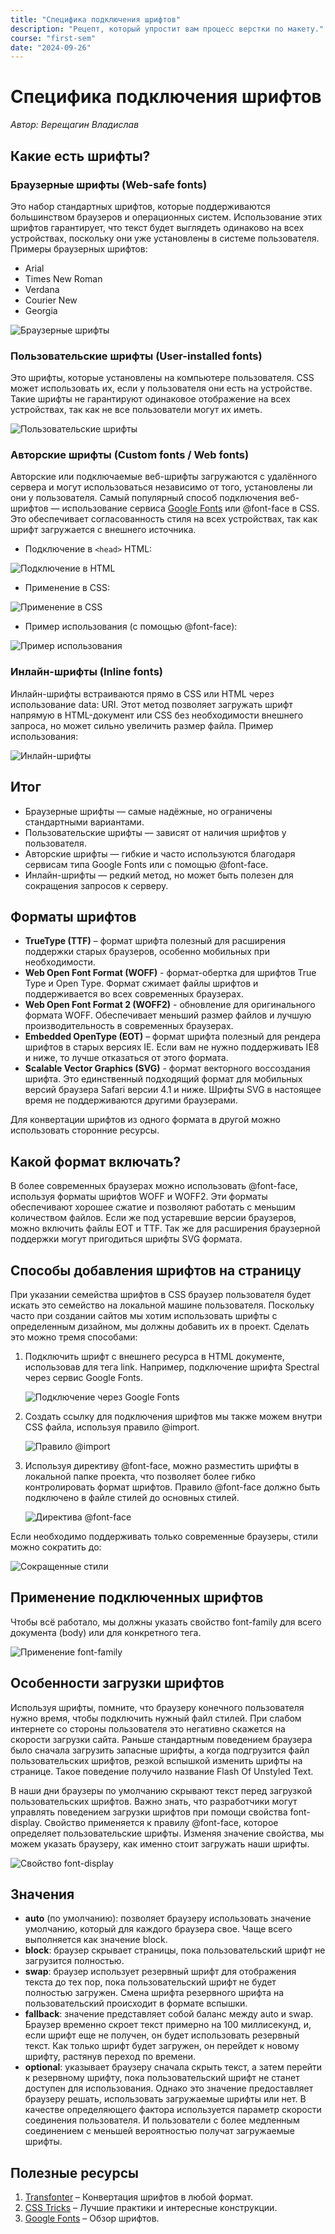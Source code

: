 ```yaml
---
title: "Специфика подключения шрифтов"
description: "Рецепт, который упростит вам процесс верстки по макету."
course: "first-sem"
date: "2024-09-26"
---
```


# Специфика подключения шрифтов

_Автор: Верещагин Владислав_

## Какие есть шрифты?

### Браузерные шрифты (Web-safe fonts)

Это набор стандартных шрифтов, которые поддерживаются большинством браузеров и операционных систем. Использование этих шрифтов гарантирует, что текст будет выглядеть одинаково на всех устройствах, поскольку они уже установлены в системе пользователя. Примеры браузерных шрифтов:

- Arial
- Times New Roman
- Verdana
- Courier New
- Georgia

![Браузерные шрифты](/web-course-site/fonts/image1.png)

### Пользовательские шрифты (User-installed fonts)

Это шрифты, которые установлены на компьютере пользователя. CSS может использовать их, если у пользователя они есть на устройстве. Такие шрифты не гарантируют одинаковое отображение на всех устройствах, так как не все пользователи могут их иметь.

![Пользовательские шрифты](/web-course-site/fonts/image2.png)

### Авторские шрифты (Custom fonts / Web fonts)

Авторские или подключаемые веб-шрифты загружаются с удалённого сервера и могут использоваться независимо от того, установлены ли они у пользователя. Самый популярный способ подключения веб-шрифтов — использование сервиса [Google Fonts](https://fonts.google.com) или @font-face в CSS. Это обеспечивает согласованность стиля на всех устройствах, так как шрифт загружается с внешнего источника.

- Подключение в `<head>` HTML:

![Подключение в HTML](/web-course-site/fonts/image3.png)

- Применение в CSS:

![Применение в CSS](/web-course-site/fonts/image4.png)

- Пример использования (с помощью @font-face):

![Пример использования](/web-course-site/fonts/image5.png)

### Инлайн-шрифты (Inline fonts)

Инлайн-шрифты встраиваются прямо в CSS или HTML через использование data: URI. Этот метод позволяет загружать шрифт напрямую в HTML-документ или CSS без необходимости внешнего запроса, но может сильно увеличить размер файла.
Пример использования:

![Инлайн-шрифты](/web-course-site/fonts/image6.png)

## Итог

- Браузерные шрифты — самые надёжные, но ограничены стандартными вариантами.
- Пользовательские шрифты — зависят от наличия шрифтов у пользователя.
- Авторские шрифты — гибкие и часто используются благодаря сервисам типа Google Fonts или с помощью @font-face.
- Инлайн-шрифты — редкий метод, но может быть полезен для сокращения запросов к серверу.

## Форматы шрифтов

- **TrueType (TTF)** – формат шрифта полезный для расширения поддержки старых браузеров, особенно мобильных при необходимости.
- **Web Open Font Format (WOFF)** - формат-обертка для шрифтов True Type и Open Type. Формат сжимает файлы шрифтов и поддерживается во всех современных браузерах.
- **Web Open Font Format 2 (WOFF2)** - обновление для оригинального формата WOFF. Обеспечивает меньший размер файлов и лучшую производительность в современных браузерах.
- **Embedded OpenType (EOT)** – формат шрифта полезный для рендера шрифтов в старых версиях IE. Если вам не нужно поддерживать IE8 и ниже, то лучше отказаться от этого формата.
- **Scalable Vector Graphics (SVG)** - формат векторного воссоздания шрифта. Это единственный подходящий формат для мобильных версий браузера Safari версии 4.1 и ниже. Шрифты SVG в настоящее время не поддерживаются другими браузерами.

Для конвертации шрифтов из одного формата в другой можно использовать сторонние ресурсы.

## Какой формат включать?

В более современных браузерах можно использовать @font-face, используя форматы шрифтов WOFF и WOFF2. Эти форматы обеспечивают хорошее сжатие и позволяют работать с меньшим количеством файлов. Если же под устаревшие версии браузеров, можно включить файлы EOT и TTF. Так же для расширения браузерной поддержки могут пригодиться шрифты SVG формата.

## Способы добавления шрифтов на страницу

При указании семейства шрифтов в CSS браузер пользователя будет искать это семейство на локальной машине пользователя. Поскольку часто при создании сайтов мы хотим использовать шрифты с определенным дизайном, мы должны добавить их в проект. Сделать это можно тремя способами:

1. Подключить шрифт с внешнего ресурса в HTML документе, использовав для тега link. Например, подключение шрифта Spectral через сервис Google Fonts.

    ![Подключение через Google Fonts](/web-course-site/fonts/image7.png)

2. Создать ссылку для подключения шрифтов мы также можем внутри CSS файла, используя правило @import.

    ![Правило @import](/web-course-site/fonts/image8.png)

3. Используя директиву @font-face, можно разместить шрифты в локальной папке проекта, что позволяет более гибко контролировать формат шрифтов. Правило @font-face должно быть подключено в файле стилей до основных стилей.

    ![Директива @font-face](/web-course-site/fonts/image9.png)

Если необходимо поддерживать только современные браузеры, стили можно сократить до:

![Сокращенные стили](/web-course-site/fonts/image10.png)

## Применение подключенных шрифтов

Чтобы всё работало, мы должны указать свойство font-family для всего документа (body) или для конкретного тега.

![Применение font-family](/web-course-site/fonts/image11.png)

## Особенности загрузки шрифтов

Используя шрифты, помните, что браузеру конечного пользователя нужно время, чтобы подключить нужный файл стилей. При слабом интернете со стороны пользователя это негативно скажется на скорости загрузки сайта. Раньше стандартным поведением браузера было сначала загрузить запасные шрифты, а когда подгрузится файл пользовательских шрифтов, резкой вспышкой изменить шрифты на странице. Такое поведение получило название Flash Of Unstyled Text.

В наши дни браузеры по умолчанию скрывают текст перед загрузкой пользовательских шрифтов. Важно знать, что разработчики могут управлять поведением загрузки шрифтов при помощи свойства font-display. Свойство применяется к правилу @font-face, которое определяет пользовательские шрифты. Изменяя значение свойства, мы можем указать браузеру, как именно стоит загружать наши шрифты.

![Свойство font-display](/web-course-site/fonts/image12.png)

## Значения

- **auto** (по умолчанию): позволяет браузеру использовать значение умолчанию, который для каждого браузера свое. Чаще всего выполняется как значение block.
- **block**: браузер скрывает страницы, пока пользовательский шрифт не загрузится полностью.
- **swap**: браузер использует резервный шрифт для отображения текста до тех пор, пока пользовательский шрифт не будет полностью загружен. Смена шрифта резервного шрифта на пользовательский происходит в формате вспышки.
- **fallback**: значение представляет собой баланс между auto и swap. Браузер временно скроет текст примерно на 100 миллисекунд, и, если шрифт еще не получен, он будет использовать резервный текст. Как только шрифт будет загружен, он перейдет к новому шрифту, растянув переход по времени.
- **optional**: указывает браузеру сначала скрыть текст, а затем перейти к резервному шрифту, пока пользовательский шрифт не станет доступен для использования. Однако это значение предоставляет браузеру решать, использовать загружаемые шрифты или нет. В качестве определяющего фактора используется параметр скорости соединения пользователя. И пользователи с более медленным соединением с меньшей вероятностью получат загружаемые шрифты.

## Полезные ресурсы

1. [Transfonter](https://transfonter.org) – Конвертация шрифтов в любой формат.
2. [CSS Tricks](https://css-tricks.com/snippets/css/using-font-face-in-css/) – Лучшие практики и интересные конструкции.
3. [Google Fonts](https://fonts.google.com) – Обзор шрифтов.
